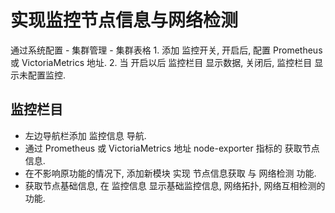 # 实现监控节点信息与网络检测

通过系统配置 - 集群管理 - 集群表格
    1. 添加 监控开关, 开启后, 配置 Prometheus 或 VictoriaMetrics 地址. 
    2. 当 开启以后 监控栏目 显示数据, 关闭后, 监控栏目 显示未配置监控.

## 监控栏目
- 左边导航栏添加 监控信息 导航.
- 通过 Prometheus 或 VictoriaMetrics 地址 node-exporter 指标的 获取节点信息.
- 在不影响原功能的情况下, 添加新模块 实现 节点信息获取 与 网络检测 功能. 
- 获取节点基础信息, 在 监控信息 显示基础监控信息, 网络拓扑, 网络互相检测的功能.